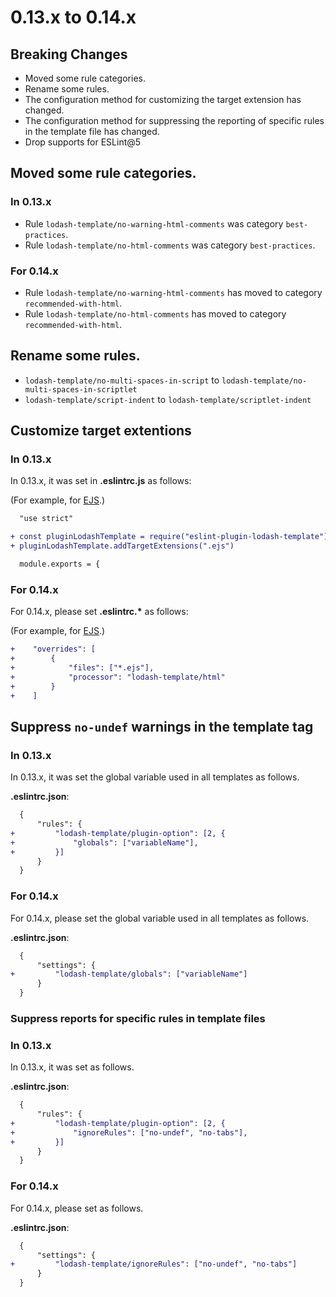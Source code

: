 # 0.13.x to 0.14.x

## Breaking Changes

- Moved some rule categories.
- Rename some rules.
- The configuration method for customizing the target extension has changed.
- The configuration method for suppressing the reporting of specific rules in the template file has changed.
- Drop supports for ESLint@5

## Moved some rule categories.

### In 0.13.x

- Rule `lodash-template/no-warning-html-comments` was category `best-practices`.
- Rule `lodash-template/no-html-comments` was category `best-practices`.

### For 0.14.x

- Rule `lodash-template/no-warning-html-comments` has moved to category `recommended-with-html`.
- Rule `lodash-template/no-html-comments` has moved to category `recommended-with-html`.

## Rename some rules.

- `lodash-template/no-multi-spaces-in-script` to `lodash-template/no-multi-spaces-in-scriptlet`
- `lodash-template/script-indent` to `lodash-template/scriptlet-indent`

## Customize target extentions

### In 0.13.x

In 0.13.x, it was set in **.eslintrc.js** as follows:

(For example, for [EJS](http://ejs.co/).)

```diff
  "use strict"

+ const pluginLodashTemplate = require("eslint-plugin-lodash-template")
+ pluginLodashTemplate.addTargetExtensions(".ejs")

  module.exports = {
```

### For 0.14.x

For 0.14.x, please set **.eslintrc.\*** as follows:

(For example, for [EJS](http://ejs.co/).)

```diff
+    "overrides": [
+        {
+            "files": ["*.ejs"],
+            "processor": "lodash-template/html"
+        }
+    ]
```

## Suppress `no-undef` warnings in the template tag

### In 0.13.x

In 0.13.x, it was set the global variable used in all templates as follows.

**.eslintrc.json**:

```diff
  {
      "rules": {
+         "lodash-template/plugin-option": [2, {
+             "globals": ["variableName"],
+         }]
      }
  }
```

### For 0.14.x

For 0.14.x, please set the global variable used in all templates as follows.

**.eslintrc.json**:

```diff
  {
      "settings": {
+         "lodash-template/globals": ["variableName"]
      }
  }
```

### Suppress reports for specific rules in template files

### In 0.13.x

In 0.13.x, it was set as follows.

**.eslintrc.json**:

```diff
  {
      "rules": {
+         "lodash-template/plugin-option": [2, {
+             "ignoreRules": ["no-undef", "no-tabs"],
+         }]
      }
  }
```

### For 0.14.x

For 0.14.x, please set as follows.

**.eslintrc.json**:

```diff
  {
      "settings": {
+         "lodash-template/ignoreRules": ["no-undef", "no-tabs"]
      }
  }
```
